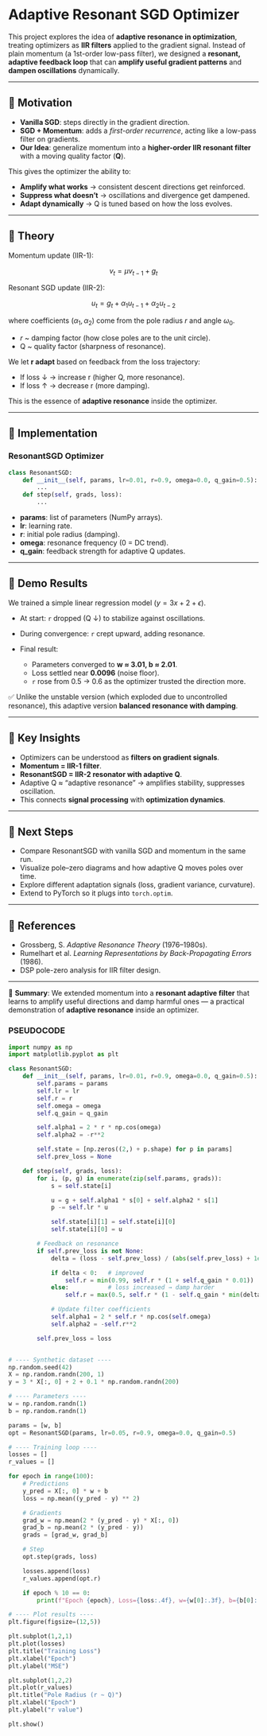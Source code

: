 
# Adaptive Resonant SGD Optimizer

This project explores the idea of **adaptive resonance in optimization**, treating optimizers as **IIR filters** applied to the gradient signal. Instead of plain momentum (a 1st-order low-pass filter), we designed a **resonant, adaptive feedback loop** that can **amplify useful gradient patterns** and **dampen oscillations** dynamically.

---

## 🔹 Motivation

* **Vanilla SGD**: steps directly in the gradient direction.
* **SGD + Momentum**: adds a *first-order recurrence*, acting like a low-pass filter on gradients.
* **Our Idea**: generalize momentum into a **higher-order IIR resonant filter** with a moving quality factor (**Q**).

This gives the optimizer the ability to:

* **Amplify what works** → consistent descent directions get reinforced.
* **Suppress what doesn’t** → oscillations and divergence get dampened.
* **Adapt dynamically** → Q is tuned based on how the loss evolves.

---

## 🔹 Theory

Momentum update (IIR-1):

$$
v_t = \mu v_{t-1} + g_t
$$

Resonant SGD update (IIR-2):

$$
u_t = g_t + \alpha_1 u_{t-1} + \alpha_2 u_{t-2}
$$

where coefficients $(\alpha_1, \alpha_2)$ come from the pole radius $r$ and angle $\omega_0$.

* $r$ \~ damping factor (how close poles are to the unit circle).
* Q \~ quality factor (sharpness of resonance).

We let **r adapt** based on feedback from the loss trajectory:

* If loss ↓ → increase r (higher Q, more resonance).
* If loss ↑ → decrease r (more damping).

This is the essence of **adaptive resonance** inside the optimizer.

---

## 🔹 Implementation

### ResonantSGD Optimizer

```python
class ResonantSGD:
    def __init__(self, params, lr=0.01, r=0.9, omega=0.0, q_gain=0.5):
        ...
    def step(self, grads, loss):
        ...
```

* **params**: list of parameters (NumPy arrays).
* **lr**: learning rate.
* **r**: initial pole radius (damping).
* **omega**: resonance frequency (0 = DC trend).
* **q\_gain**: feedback strength for adaptive Q updates.

---

## 🔹 Demo Results

We trained a simple linear regression model ($y = 3x + 2 + \epsilon$).

* At start: `r` dropped (Q ↓) to stabilize against oscillations.
* During convergence: `r` crept upward, adding resonance.
* Final result:

  * Parameters converged to **w ≈ 3.01, b ≈ 2.01**.
  * Loss settled near **0.0096** (noise floor).
  * `r` rose from 0.5 → 0.6 as the optimizer trusted the direction more.

✅ Unlike the unstable version (which exploded due to uncontrolled resonance), this adaptive version **balanced resonance with damping**.

---

## 🔹 Key Insights

* Optimizers can be understood as **filters on gradient signals**.
* **Momentum = IIR-1 filter**.
* **ResonantSGD = IIR-2 resonator with adaptive Q**.
* Adaptive Q ≈ “adaptive resonance” → amplifies stability, suppresses oscillation.
* This connects **signal processing** with **optimization dynamics**.

---

## 🔹 Next Steps

* Compare ResonantSGD with vanilla SGD and momentum in the same run.
* Visualize pole–zero diagrams and how adaptive Q moves poles over time.
* Explore different adaptation signals (loss, gradient variance, curvature).
* Extend to PyTorch so it plugs into `torch.optim`.

---

## 🔹 References

* Grossberg, S. *Adaptive Resonance Theory* (1976–1980s).
* Rumelhart et al. *Learning Representations by Back-Propagating Errors* (1986).
* DSP pole-zero analysis for IIR filter design.

---

📌 **Summary**:
We extended momentum into a **resonant adaptive filter** that learns to amplify useful directions and damp harmful ones — a practical demonstration of **adaptive resonance** inside an optimizer.

### PSEUDOCODE

```python
import numpy as np
import matplotlib.pyplot as plt

class ResonantSGD:
    def __init__(self, params, lr=0.01, r=0.9, omega=0.0, q_gain=0.5):
        self.params = params
        self.lr = lr
        self.r = r
        self.omega = omega
        self.q_gain = q_gain

        self.alpha1 = 2 * r * np.cos(omega)
        self.alpha2 = -r**2

        self.state = [np.zeros((2,) + p.shape) for p in params]
        self.prev_loss = None

    def step(self, grads, loss):
        for i, (p, g) in enumerate(zip(self.params, grads)):
            s = self.state[i]

            u = g + self.alpha1 * s[0] + self.alpha2 * s[1]
            p -= self.lr * u

            self.state[i][1] = self.state[i][0]
            self.state[i][0] = u

        # Feedback on resonance
        if self.prev_loss is not None:
            delta = (loss - self.prev_loss) / (abs(self.prev_loss) + 1e-8)

            if delta < 0:   # improved
                self.r = min(0.99, self.r * (1 + self.q_gain * 0.01))
            else:           # loss increased → damp harder
                self.r = max(0.5, self.r * (1 - self.q_gain * min(delta, 1.0)))

            # Update filter coefficients
            self.alpha1 = 2 * self.r * np.cos(self.omega)
            self.alpha2 = -self.r**2

        self.prev_loss = loss


# ---- Synthetic dataset ----
np.random.seed(42)
X = np.random.randn(200, 1)
y = 3 * X[:, 0] + 2 + 0.1 * np.random.randn(200)

# ---- Parameters ----
w = np.random.randn(1)
b = np.random.randn(1)

params = [w, b]
opt = ResonantSGD(params, lr=0.05, r=0.9, omega=0.0, q_gain=0.5)

# ---- Training loop ----
losses = []
r_values = []

for epoch in range(100):
    # Predictions
    y_pred = X[:, 0] * w + b
    loss = np.mean((y_pred - y) ** 2)

    # Gradients
    grad_w = np.mean(2 * (y_pred - y) * X[:, 0])
    grad_b = np.mean(2 * (y_pred - y))
    grads = [grad_w, grad_b]

    # Step
    opt.step(grads, loss)

    losses.append(loss)
    r_values.append(opt.r)

    if epoch % 10 == 0:
        print(f"Epoch {epoch}, Loss={loss:.4f}, w={w[0]:.3f}, b={b[0]:.3f}, r={opt.r:.3f}")

# ---- Plot results ----
plt.figure(figsize=(12,5))

plt.subplot(1,2,1)
plt.plot(losses)
plt.title("Training Loss")
plt.xlabel("Epoch")
plt.ylabel("MSE")

plt.subplot(1,2,2)
plt.plot(r_values)
plt.title("Pole Radius (r ~ Q)")
plt.xlabel("Epoch")
plt.ylabel("r value")

plt.show()
```
